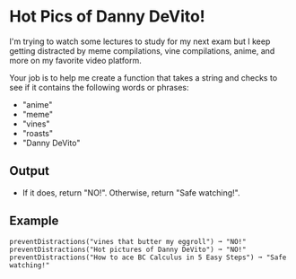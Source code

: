 # Hot Pics of Danny DeVito!

I'm trying to watch some lectures to study for my next exam but I keep getting distracted by meme compilations, vine compilations, anime, and more on my favorite video platform.

Your job is to help me create a function that takes a string and checks to see if it contains the following words or phrases:

- "anime"
- "meme"
- "vines"
- "roasts"
- "Danny DeVito"

## Output
- If it does, return "NO!". Otherwise, return "Safe watching!".

## Example
```text
preventDistractions("vines that butter my eggroll") ➞ "NO!"
preventDistractions("Hot pictures of Danny DeVito") ➞ "NO!"
preventDistractions("How to ace BC Calculus in 5 Easy Steps") ➞ "Safe watching!"
```